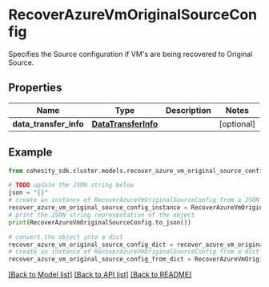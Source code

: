# RecoverAzureVmOriginalSourceConfig

Specifies the Source configuration if VM's are being recovered to Original Source.

## Properties

Name | Type | Description | Notes
------------ | ------------- | ------------- | -------------
**data_transfer_info** | [**DataTransferInfo**](DataTransferInfo.md) |  | [optional] 

## Example

```python
from cohesity_sdk.cluster.models.recover_azure_vm_original_source_config import RecoverAzureVmOriginalSourceConfig

# TODO update the JSON string below
json = "{}"
# create an instance of RecoverAzureVmOriginalSourceConfig from a JSON string
recover_azure_vm_original_source_config_instance = RecoverAzureVmOriginalSourceConfig.from_json(json)
# print the JSON string representation of the object
print(RecoverAzureVmOriginalSourceConfig.to_json())

# convert the object into a dict
recover_azure_vm_original_source_config_dict = recover_azure_vm_original_source_config_instance.to_dict()
# create an instance of RecoverAzureVmOriginalSourceConfig from a dict
recover_azure_vm_original_source_config_from_dict = RecoverAzureVmOriginalSourceConfig.from_dict(recover_azure_vm_original_source_config_dict)
```
[[Back to Model list]](../README.md#documentation-for-models) [[Back to API list]](../README.md#documentation-for-api-endpoints) [[Back to README]](../README.md)


